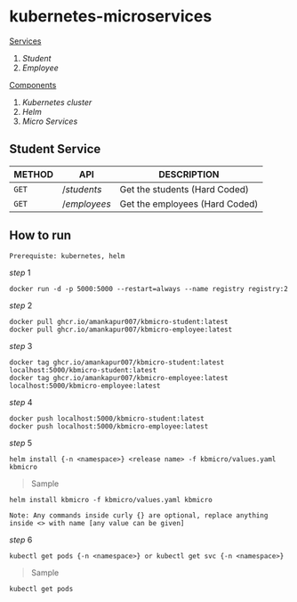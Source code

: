 # kubernetes-microservices

<u>Services</u>
1. $Student$
2. $Employee$

<u>Components</u>
1. $Kubernetes$ $cluster$
2. $Helm$
3. $Micro$ $Services$

## Student Service

METHOD | API | DESCRIPTION
---------|----------|---------
 `GET` | $/students$ | Get the students (Hard Coded)
 `GET` | $/employees$ | Get the employees (Hard Coded)

## How to run ##

```Prerequiste: kubernetes, helm```

$step$ $1$ 

```
docker run -d -p 5000:5000 --restart=always --name registry registry:2
```

$step$ $2$

```
docker pull ghcr.io/amankapur007/kbmicro-student:latest
docker pull ghcr.io/amankapur007/kbmicro-employee:latest
```

$step$ $3$

```
docker tag ghcr.io/amankapur007/kbmicro-student:latest localhost:5000/kbmicro-student:latest
docker tag ghcr.io/amankapur007/kbmicro-employee:latest localhost:5000/kbmicro-employee:latest
```

$step$ $4$

```
docker push localhost:5000/kbmicro-student:latest
docker push localhost:5000/kbmicro-employee:latest
```

$step$ $5$

```
helm install {-n <namespace>} <release name> -f kbmicro/values.yaml kbmicro
```
>Sample
```
helm install kbmicro -f kbmicro/values.yaml kbmicro
```
```Note: Any commands inside curly {} are optional, replace anything inside <> with name [any value can be given] ```

$step$ $6$

```
kubectl get pods {-n <namespace>} or kubectl get svc {-n <namespace>}
```
>Sample
```
kubectl get pods
```
